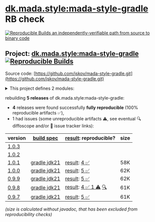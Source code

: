 [dk.mada.style:mada-style-gradle](https://central.sonatype.com/artifact/dk.mada.style/mada-style-gradle/versions) RB check
=======

[![Reproducible Builds](https://reproducible-builds.org/images/logos/rb.svg) an independently-verifiable path from source to binary code](https://reproducible-builds.org/)

## Project: [dk.mada.style:mada-style-gradle](https://central.sonatype.com/artifact/dk.mada.style/mada-style-gradle/versions) [![Reproducible Builds](https://img.shields.io/endpoint?url=https://raw.githubusercontent.com/jvm-repo-rebuild/reproducible-central/master/content/dk/mada/style/mada-style-gradle/badge.json)](https://github.com/jvm-repo-rebuild/reproducible-central/blob/master/content/dk/mada/style/mada-style-gradle/README.md)

Source code: [https://github.com/jskov/mada-style-gradle.git](https://github.com/jskov/mada-style-gradle.git)

<details><summary>This project defines 2 modules:</summary>

* [dk.mada.style:dk.mada.style.gradle.plugin](https://central.sonatype.com/artifact/dk.mada.style/dk.mada.style.gradle.plugin/overview)
* [dk.mada.style:mada-style-gradle](https://central.sonatype.com/artifact/dk.mada.style/mada-style-gradle/overview)
</details>

rebuilding **5 releases** of dk.mada.style:mada-style-gradle:
- **4** releases were found successfully **fully reproducible** (100% reproducible artifacts :white_check_mark:),
- 1 had issues (some unreproducible artifacts :warning:, see eventual :mag: diffoscope and/or :memo: issue tracker links):

| version | [build spec](/BUILDSPEC.md) | [result](https://reproducible-builds.org/docs/jvm/): reproducible? | size |
| -- | --------- | ------ | -- |
| [1.0.3](https://central.sonatype.com/artifact/dk.mada.style/mada-style-gradle/1.0.3/pom) | | | |
| [1.0.2](https://central.sonatype.com/artifact/dk.mada.style/mada-style-gradle/1.0.2/pom) | | | |
| [1.0.1](https://central.sonatype.com/artifact/dk.mada.style/mada-style-gradle/1.0.1/pom) | [gradle jdk21](mada-style-gradle-1.0.1.buildspec) | [result](mada-style-gradle-1.0.1.buildinfo): [4 :white_check_mark: ](mada-style-gradle-1.0.1.buildcompare) | 58K |
| [1.0.0](https://central.sonatype.com/artifact/dk.mada.style/mada-style-gradle/1.0.0/pom) | [gradle jdk21](mada-style-gradle-1.0.0.buildspec) | [result](mada-style-gradle-1.0.0.buildinfo): [5 :white_check_mark: ](mada-style-gradle-1.0.0.buildcompare) | 62K |
| [0.9.9](https://central.sonatype.com/artifact/dk.mada.style/mada-style-gradle/0.9.9/pom) | [gradle jdk21](mada-style-gradle-0.9.9.buildspec) | [result](mada-style-gradle-0.9.9.buildinfo): [5 :white_check_mark: ](mada-style-gradle-0.9.9.buildcompare) | 62K |
| [0.9.8](https://central.sonatype.com/artifact/dk.mada.style/mada-style-gradle/0.9.8/pom) | [gradle jdk21](mada-style-gradle-0.9.8.buildspec) | [result](mada-style-gradle-0.9.8.buildinfo): [4 :white_check_mark:  1 :warning:](mada-style-gradle-0.9.8.buildcompare) [:mag:](mada-style-gradle-0.9.8.diffoscope) | 61K |
| [0.9.7](https://central.sonatype.com/artifact/dk.mada.style/mada-style-gradle/0.9.7/pom) | [gradle jdk21](mada-style-gradle-0.9.7.buildspec) | [result](mada-style-gradle-0.9.7.buildinfo): [5 :white_check_mark: ](mada-style-gradle-0.9.7.buildcompare) | 61K |

<i>(size is calculated without javadoc, that has been excluded from reproducibility checks)</i>
